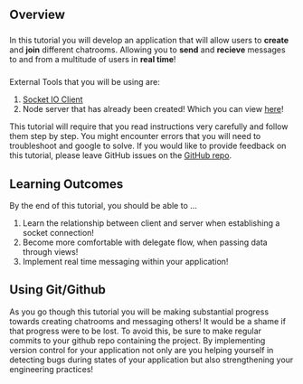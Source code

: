 

## Overview
#####
In this tutorial you will develop an application that will allow users to **create** and **join** different chatrooms. Allowing you to **send** and **recieve** messages to and from a multitude of users in **real time**!
#####
External Tools that you will be using are:
 1. [Socket IO Client](https://github.com/socketio/socket.io-client-swift)
 2. Node server that has already been created! Which you can view [here](https://github.com/Make-School-Labs/Make-ChatRooms-Backend)!

 This tutorial will require that you read instructions very carefully and follow them step by step. You might encounter errors that you will need to troubleshoot and google to solve. If you would like to provide feedback on this tutorial, please leave GitHub issues on the [GitHub repo](https://github.com/matthewharrilal/Make-ChatRooms-Tutorial/tree/matthew/tutorial-pages/P00-Getting-Started).

 ## Learning Outcomes

By the end of this tutorial, you should be able to ... 

1. Learn the relationship between client and server when establishing a socket connection!
2. Become more comfortable with delegate flow, when passing data through views!
3. Implement real time messaging within your application!

## Using Git/Github
As you go though this tutorial you will be making substantial progress towards creating chatrooms and messaging others! It would be a shame if that progress were to be lost. To avoid this, be sure to make regular commits to your github repo containing the project. By implementing version control for your application not only are you helping yourself in detecting bugs during states of your application but also strengthening your engineering practices!


